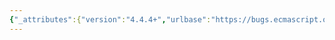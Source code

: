 ```yaml
---
{"_attributes":{"version":"4.4.4+","urlbase":"https://bugs.ecmascript.org/","maintainer":"dherman@mozilla.com"},"bug":{"bug_id":3789,"creation_ts":"2015-02-08 14:59:00 -0800","short_desc":"References to ISO 10646 and Unicode must be kept in sync","delta_ts":"2016-02-15 16:15:21 -0800","product":"Internationalization - ECMA-402","component":"Specification","version":"Edition 2.0 drafts","rep_platform":"All","op_sys":"All","bug_status":"RESOLVED","resolution":"FIXED","priority":"Normal","bug_severity":"major","everconfirmed":true,"reporter":{"uid":"ecmascriptbugs","name":"Norbert"},"assigned_to":{"uid":"waldron.rick","name":"Rick Waldron"},"cc":["caridy","waldron.rick"],"long_desc":[{"commentid":12224,"comment_count":0,"who":{"uid":"ecmascriptbugs","name":"Norbert"},"bug_when":"2015-02-08 14:59:10 -0800","thetext":"The Unicode Standard and ISO/IEC 10646 are parallel standards that are kept in sync. References to them therefore must also be kept in sync. Specifically, a reference to The Unicode Standard, Version 5.1, must be paired up with a reference to ISO/IEC 10646:2003: Information Technology – Universal Multiple-Octet Coded Character Set (UCS) plus Amendment 1:2005, Amendment 2:2006, Amendment 3:2008, and Amendment 4:2008.\n\nSee table C-1 at http://www.unicode.org/versions/latest/appC.pdf"},{"commentid":12260,"comment_count":1,"who":{"uid":"waldron.rick","name":"Rick Waldron"},"bug_when":"2015-02-09 13:06:45 -0800","thetext":"Fixed"},{"commentid":12885,"comment_count":2,"who":{"uid":"ecmascriptbugs","name":"Norbert"},"bug_when":"2015-02-17 20:53:20 -0800","thetext":"The bug is fixed as requested, but now the URLs for the ISO documents come in two different forms:\n\nhttp://www.iso.org/iso/iso_catalogue/catalogue_tc/catalogue_detail.htm?csnumber=39921 http://www.iso.org/iso/iso_catalogue/catalogue_tc/catalogue_detail.htm?csnumber=40755 http://www.iso.org/iso/iso_catalogue/catalogue_tc/catalogue_detail.htm?csnumber=41419\nhttp://www.iso.org/iso/catalogue_detail.htm?csnumber=44871\nhttp://www.iso.org/iso/catalogue_detail.htm?csnumber=46311\n￼\n￼￼Can these be unified to the form used in the last two links?"},{"commentid":12907,"comment_count":3,"who":{"uid":"waldron.rick","name":"Rick Waldron"},"bug_when":"2015-02-18 08:37:32 -0800","thetext":"Fixed"}]}}
---
```

